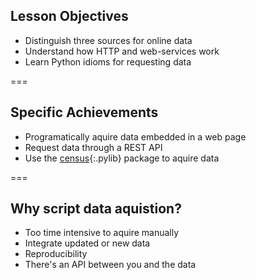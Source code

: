 ---
---

## Lesson Objectives

- Distinguish three sources for online data
- Understand how HTTP and web-services work
- Learn Python idioms for requesting data

===

## Specific Achievements

- Programatically aquire data embedded in a web page
- Request data through a REST API
- Use the [census](){:.pylib} package to aquire data

===

## Why script data aquistion?

- Too time intensive to aquire manually
- Integrate updated or new data
- Reproducibility
- There's an API between you and the data
